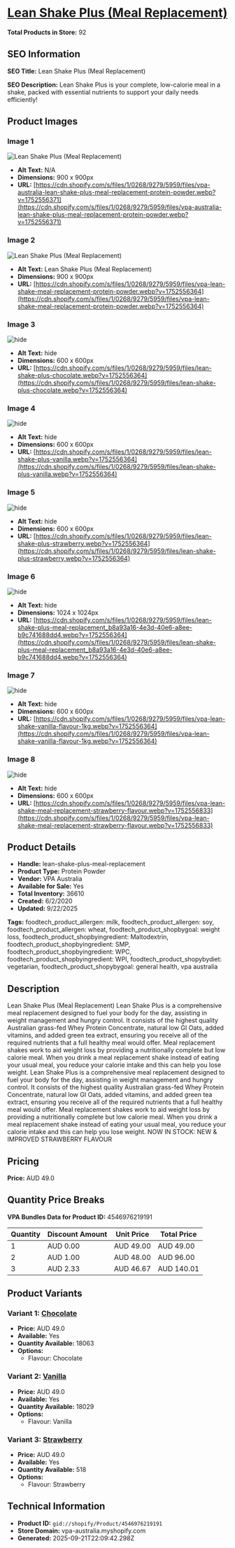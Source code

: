 # [Lean Shake Plus (Meal Replacement)](https://vpa-australia.myshopify.com/products/lean-shake-plus-meal-replacement)

**Total Products in Store:** 92

## SEO Information

**SEO Title:** Lean Shake Plus (Meal Replacement)

**SEO Description:** Lean Shake Plus is your complete, low-calorie meal in a shake, packed with essential nutrients to support your daily needs efficiently!

## Product Images

### Image 1
![Lean Shake Plus (Meal Replacement)](https://cdn.shopify.com/s/files/1/0268/9279/5959/files/vpa-australia-lean-shake-plus-meal-replacement-protein-powder.webp?v=1752556371)

- **Alt Text:** N/A
- **Dimensions:** 900 x 900px
- **URL:** [https://cdn.shopify.com/s/files/1/0268/9279/5959/files/vpa-australia-lean-shake-plus-meal-replacement-protein-powder.webp?v=1752556371](https://cdn.shopify.com/s/files/1/0268/9279/5959/files/vpa-australia-lean-shake-plus-meal-replacement-protein-powder.webp?v=1752556371)

### Image 2
![Lean Shake Plus (Meal Replacement)](https://cdn.shopify.com/s/files/1/0268/9279/5959/files/vpa-lean-shake-meal-replacement-protein-powder.webp?v=1752556364)

- **Alt Text:** Lean Shake Plus (Meal Replacement)
- **Dimensions:** 900 x 900px
- **URL:** [https://cdn.shopify.com/s/files/1/0268/9279/5959/files/vpa-lean-shake-meal-replacement-protein-powder.webp?v=1752556364](https://cdn.shopify.com/s/files/1/0268/9279/5959/files/vpa-lean-shake-meal-replacement-protein-powder.webp?v=1752556364)

### Image 3
![hide](https://cdn.shopify.com/s/files/1/0268/9279/5959/files/lean-shake-plus-chocolate.webp?v=1752556364)

- **Alt Text:** hide
- **Dimensions:** 600 x 600px
- **URL:** [https://cdn.shopify.com/s/files/1/0268/9279/5959/files/lean-shake-plus-chocolate.webp?v=1752556364](https://cdn.shopify.com/s/files/1/0268/9279/5959/files/lean-shake-plus-chocolate.webp?v=1752556364)

### Image 4
![hide](https://cdn.shopify.com/s/files/1/0268/9279/5959/files/lean-shake-plus-vanilla.webp?v=1752556364)

- **Alt Text:** hide
- **Dimensions:** 600 x 600px
- **URL:** [https://cdn.shopify.com/s/files/1/0268/9279/5959/files/lean-shake-plus-vanilla.webp?v=1752556364](https://cdn.shopify.com/s/files/1/0268/9279/5959/files/lean-shake-plus-vanilla.webp?v=1752556364)

### Image 5
![hide](https://cdn.shopify.com/s/files/1/0268/9279/5959/files/lean-shake-plus-strawberry.webp?v=1752556364)

- **Alt Text:** hide
- **Dimensions:** 600 x 600px
- **URL:** [https://cdn.shopify.com/s/files/1/0268/9279/5959/files/lean-shake-plus-strawberry.webp?v=1752556364](https://cdn.shopify.com/s/files/1/0268/9279/5959/files/lean-shake-plus-strawberry.webp?v=1752556364)

### Image 6
![hide](https://cdn.shopify.com/s/files/1/0268/9279/5959/files/lean-shake-plus-meal-replacement_b8a93a16-4e3d-40e6-a8ee-b9c741688dd4.webp?v=1752556364)

- **Alt Text:** hide
- **Dimensions:** 1024 x 1024px
- **URL:** [https://cdn.shopify.com/s/files/1/0268/9279/5959/files/lean-shake-plus-meal-replacement_b8a93a16-4e3d-40e6-a8ee-b9c741688dd4.webp?v=1752556364](https://cdn.shopify.com/s/files/1/0268/9279/5959/files/lean-shake-plus-meal-replacement_b8a93a16-4e3d-40e6-a8ee-b9c741688dd4.webp?v=1752556364)

### Image 7
![hide](https://cdn.shopify.com/s/files/1/0268/9279/5959/files/vpa-lean-shake-vanilla-flavour-1kg.webp?v=1752556364)

- **Alt Text:** hide
- **Dimensions:** 600 x 600px
- **URL:** [https://cdn.shopify.com/s/files/1/0268/9279/5959/files/vpa-lean-shake-vanilla-flavour-1kg.webp?v=1752556364](https://cdn.shopify.com/s/files/1/0268/9279/5959/files/vpa-lean-shake-vanilla-flavour-1kg.webp?v=1752556364)

### Image 8
![hide](https://cdn.shopify.com/s/files/1/0268/9279/5959/files/vpa-lean-shake-meal-replacement-strawberry-flavour.webp?v=1752556833)

- **Alt Text:** hide
- **Dimensions:** 600 x 600px
- **URL:** [https://cdn.shopify.com/s/files/1/0268/9279/5959/files/vpa-lean-shake-meal-replacement-strawberry-flavour.webp?v=1752556833](https://cdn.shopify.com/s/files/1/0268/9279/5959/files/vpa-lean-shake-meal-replacement-strawberry-flavour.webp?v=1752556833)

## Product Details

- **Handle:** lean-shake-plus-meal-replacement
- **Product Type:** Protein Powder
- **Vendor:** VPA Australia
- **Available for Sale:** Yes
- **Total Inventory:** 36610
- **Created:** 6/2/2020
- **Updated:** 9/22/2025

**Tags:** foodtech_product_allergen: milk, foodtech_product_allergen: soy, foodtech_product_allergen: wheat, foodtech_product_shopbygoal: weight loss, foodtech_product_shopbyingredient: Maltodextrin, foodtech_product_shopbyingredient: SMP, foodtech_product_shopbyingredient: WPC, foodtech_product_shopbyingredient: WPI, foodtech_product_shopybydiet: vegetarian, foodtech_product_shopybygoal: general health, vpa australia

## Description

Lean Shake Plus (Meal Replacement) Lean Shake Plus is a comprehensive meal replacement designed to fuel your body for the day, assisting in weight management and hungry control. It consists of the highest quality Australian grass-fed Whey Protein Concentrate, natural low GI Oats, added vitamins, and added green tea extract, ensuring you receive all of the required nutrients that a full healthy meal would offer. Meal replacement shakes work to aid weight loss by providing a nutritionally complete but low calorie meal. When you drink a meal replacement shake instead of eating your usual meal, you reduce your calorie intake and this can help you lose weight. Lean Shake Plus is a comprehensive meal replacement designed to fuel your body for the day, assisting in weight management and hungry control. It consists of the highest quality Australian grass-fed Whey Protein Concentrate, natural low GI Oats, added vitamins, and added green tea extract, ensuring you receive all of the required nutrients that a full healthy meal would offer. Meal replacement shakes work to aid weight loss by providing a nutritionally complete but low calorie meal. When you drink a meal replacement shake instead of eating your usual meal, you reduce your calorie intake and this can help you lose weight. NOW IN STOCK: NEW & IMPROVED STRAWBERRY FLAVOUR

## Pricing

**Price:** AUD 49.0

## Quantity Price Breaks

**VPA Bundles Data for Product ID:** 4546976219191

| Quantity | Discount Amount | Unit Price | Total Price |
|----------|----------------|------------|-------------|
| 1 | AUD 0.00 | AUD 49.00 | AUD 49.00 |
| 2 | AUD 1.00 | AUD 48.00 | AUD 96.00 |
| 3 | AUD 2.33 | AUD 46.67 | AUD 140.01 |

## Product Variants

### Variant 1: [Chocolate](https://vpa-australia.myshopify.com/products/lean-shake-plus-meal-replacement)

- **Price:** AUD 49.0
- **Available:** Yes
- **Quantity Available:** 18063
- **Options:**
  - Flavour: Chocolate

### Variant 2: [Vanilla](https://vpa-australia.myshopify.com/products/lean-shake-plus-meal-replacement)

- **Price:** AUD 49.0
- **Available:** Yes
- **Quantity Available:** 18029
- **Options:**
  - Flavour: Vanilla

### Variant 3: [Strawberry](https://vpa-australia.myshopify.com/products/lean-shake-plus-meal-replacement)

- **Price:** AUD 49.0
- **Available:** Yes
- **Quantity Available:** 518
- **Options:**
  - Flavour: Strawberry

## Technical Information

- **Product ID:** `gid://shopify/Product/4546976219191`
- **Store Domain:** vpa-australia.myshopify.com
- **Generated:** 2025-09-21T22:09:42.298Z

